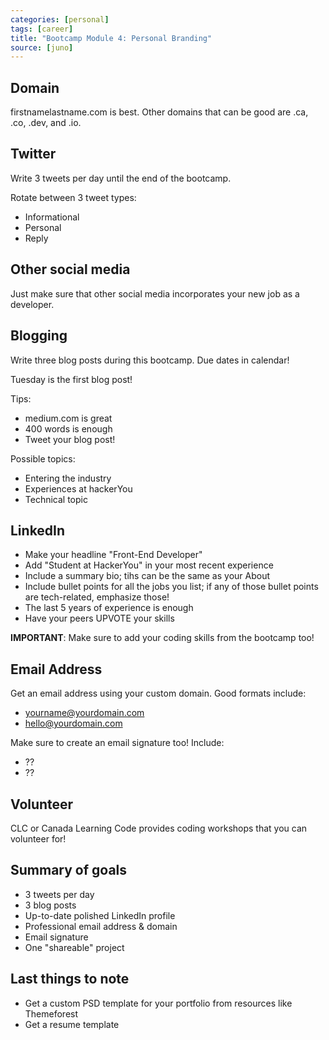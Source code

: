 ```yaml
---
categories: [personal]
tags: [career]
title: "Bootcamp Module 4: Personal Branding"
source: [juno]
---
```


## Domain

firstnamelastname.com is best. Other domains that can be good are .ca, .co, .dev, and .io.

## Twitter

Write 3 tweets per day until the end of the bootcamp.

Rotate between 3 tweet types:
* Informational
* Personal
* Reply

## Other social media

Just make sure that other social media incorporates your new job as a developer.

## Blogging

Write three blog posts during this bootcamp. Due dates in calendar!

Tuesday is the first blog post!

Tips:
* medium.com is great
* 400 words is enough
* Tweet your blog post!

Possible topics:
* Entering the industry
* Experiences at hackerYou
* Technical topic

## LinkedIn

* Make your headline "Front-End Developer"
* Add "Student at HackerYou" in your most recent experience
* Include a summary bio; tihs can be the same as your About
* Include bullet points for all the jobs you list; if any of those bullet points are tech-related, emphasize those!
* The last 5 years of experience is enough
* Have your peers UPVOTE your skills

**IMPORTANT**: Make sure to add your coding skills from the bootcamp too!

## Email Address

Get an email address using your custom domain. Good formats include:
* yourname@yourdomain.com
* hello@yourdomain.com

Make sure to create an email signature too! Include:
* ??
* ??

## Volunteer

CLC or Canada Learning Code provides coding workshops that you can volunteer for!

## Summary of goals

* 3 tweets per day
* 3 blog posts
* Up-to-date polished LinkedIn profile
* Professional email address & domain
* Email signature
* One "shareable" project

## Last things to note

* Get a custom PSD template for your portfolio from resources like Themeforest
* Get a resume template